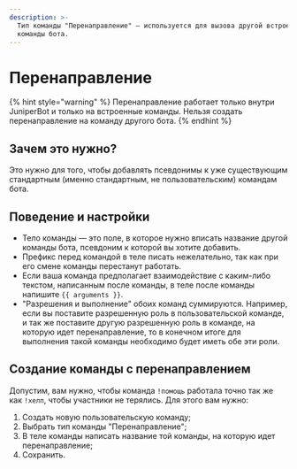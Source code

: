```yaml
---
description: >-
  Тип команды "Перенаправление" — используется для вызова другой встроенной
  команды бота.
---
```


# Перенаправление

{% hint style="warning" %}
Перенаправление работает только внутри JuniperBot и только на встроенные команды. Нельзя создать перенаправление на команду другого бота.
{% endhint %}

## Зачем это нужно?

Это нужно для того, чтобы добавлять псевдонимы к уже существующим стандартным \(именно стандартным, не пользовательским\) командам бота.

## Поведение и настройки

* Тело команды — это поле, в которое нужно вписать название другой команды бота, псевдоним к которой вы хотите добавить.
* Префикс перед командой в теле писать нежелательно, так как при его смене команды перестанут работать.
* Если ваша команда предполагает взаимодействие с каким-либо текстом, написанным после команды, в теле после команды напишите `{{ arguments }}`.
* "Разрешения и выполнение" обоих команд суммируются. Например, если вы поставите разрешенную роль в пользовательской команде, и так же поставите другую разрешенную роль в команде, на которую идет перенаправление, то в конечном итоге для выполнения такой команды необходимо будет иметь обе эти роли.

## Создание команды с перенаправлением

Допустим, вам нужно, чтобы команда `!помощь` работала точно так же как `!хелп`, чтобы участники не терялись. Для этого вам нужно:

1. Создать новую пользовательскую команду;
2. Выбрать тип команды "Перенаправление";
3. В теле команды написать название той команды, на которую идет перенаправление;
4. Сохранить. 

